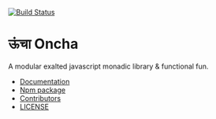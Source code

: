 [![Build Status](https://travis-ci.org/aldo-dev/oncha.svg?branch=master)](https://travis-ci.org/aldo-dev/oncha)

# ऊंचा Oncha
A modular exalted javascript monadic library & functional fun.

 * [Documentation](https://github.com/aldo-dev/oncha/tree/master/package)
 * [Npm package](https://www.npmjs.com/package/oncha)
 * [Contributors](CONTRIBUTORS.md)
 * [LICENSE](LICENSE)
